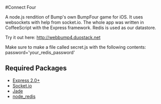 #Connect Four

A node.js rendition of Bump's own BumpFour game for iOS.
It uses websockets with help from socket.io.
The whole app was written in CoffeeScript with the Express framework.
Redis is used as our datastore.

Try it out here: http://webbump4.duostack.net

Make sure to make a file called secret.js with the following contents:
    password='your_redis_password'

## Required Packages

- [Express 2.0+](https://github.com/visionmedia/express)
- [Socket.io](https://github.com/LearnBoost/Socket.IO-node)
- [Jade](https://github.com/visionmedia/jade)
- [node_redis](https://github.com/mranney/node_redis)
